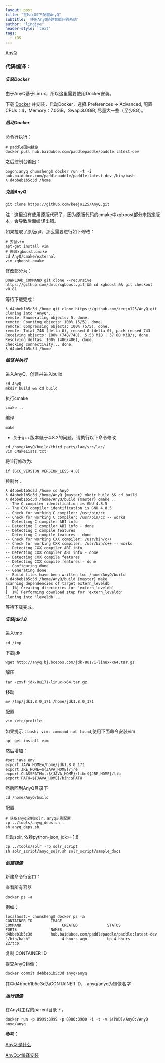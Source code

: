 ```yaml
---
layout: post
title: "在MacOS下配置AnyQ"
subtitle: '使用AnyQ搭建智能问答系统'
author: "lingjye"
header-style: 'text'
tags:
  - iOS
---
```


[AnyQ](https://github.com/baidu/AnyQ)

### 代码编译：

##### 安装Docker

由于AnyQ基于Linux，所以这里需要使用Docker安装。

下载 [Docker](https://www.docker.com/) 并安装，启动Docker，选择 Preferences -> Advanced, 配置CPUs：4，Memory：7.0GiB，Swap:3.0GiB, 尽量大一些（至少8G）。

##### 启动Docker

命令行执行：

```
# paddle国内镜像
docker pull hub.baidubce.com/paddlepaddle/paddle:latest-dev

```

之后控制台输出：

```
bogon:anyq chunsheng$ docker run -t -i hub.baidubce.com/paddlepaddle/paddle:latest-dev /bin/bash
λ d4bbeb1b5c3d /home
```

##### 克隆AnyQ

```
git clone https://github.com/keejo125/AnyQ.git
```

注：这里没有使用原版代码了，因为原版代码的cmake中xgboost部分未指定版本，会导致后面编译出错。

如果拉取了原版git，那么需要进行如下修改：

```
# 安装vim
apt-get install vim
# 修改xgboost.cmake
cd AnyQ/cmake/external
vim xgboost.cmake
```

修改部分为：

```
DOWNLOAD_COMMAND git clone --recursive https://github.com/dmlc/xgboost.git && cd xgboost && git checkout v0.81
```

等待下载完成：

```
λ d4bbeb1b5c3d /home git clone https://github.com/keejo125/AnyQ.git
Cloning into 'AnyQ'...
remote: Enumerating objects: 5, done.
remote: Counting objects: 100% (5/5), done.
remote: Compressing objects: 100% (5/5), done.
remote: Total 748 (delta 0), reused 0 (delta 0), pack-reused 743
Receiving objects: 100% (748/748), 5.53 MiB | 37.00 KiB/s, done.
Resolving deltas: 100% (406/406), done.
Checking connectivity... done.
λ d4bbeb1b5c3d /home 
```

##### 编译并执行

进入AnyQ，创建并进入build

```
cd AnyQ
mkdir build && cd build
```

执行cmake

```
cmake ..
```

编译

```
make
```

* 关于g++版本低于4.8.2的问题，请执行以下命令修改
    
```
cd /home/AnyQ/build/third_party/lac/src/lac/
vim CMakeLists.txt
```

将11行修改为:

```
if (GCC_VERSION VERSION_LESS 4.8)
```

控制台：

```
λ d4bbeb1b5c3d /home cd AnyQ
λ d4bbeb1b5c3d /home/AnyQ {master} mkdir build && cd build
λ d4bbeb1b5c3d /home/AnyQ/build {master} cmake ..
-- The C compiler identification is GNU 4.8.5
-- The CXX compiler identification is GNU 4.8.5
-- Check for working C compiler: /usr/bin/cc
-- Check for working C compiler: /usr/bin/cc -- works
-- Detecting C compiler ABI info
-- Detecting C compiler ABI info - done
-- Detecting C compile features
-- Detecting C compile features - done
-- Check for working CXX compiler: /usr/bin/c++
-- Check for working CXX compiler: /usr/bin/c++ -- works
-- Detecting CXX compiler ABI info
-- Detecting CXX compiler ABI info - done
-- Detecting CXX compile features
-- Detecting CXX compile features - done
-- Configuring done
-- Generating done
-- Build files have been written to: /home/AnyQ/build
λ d4bbeb1b5c3d /home/AnyQ/build {master} make
Scanning dependencies of target extern_leveldb
[  1%] Creating directories for 'extern_leveldb'
[  1%] Performing download step for 'extern_leveldb'
Cloning into 'leveldb'...
```

等待下载完成。

##### 安装jdk1.8

进入tmp

```
cd /tmp
```

下载jdk

```
wget http://anyq.bj.bcebos.com/jdk-8u171-linux-x64.tar.gz
```

解压

```
tar -zxvf jdk-8u171-linux-x64.tar.gz 
```

移动

```
mv /tmp/jdk1.8.0_171 /home/jdk1.8.0_171
```

配置

```
vim /etc/profile
```

如果提示：`bash: vim: command not found`,使用下面命令安装vim

```
apt-get install vim
```

然后增加：

```
#set java env
export JAVA_HOME=/home/jdk1.8.0_171
export JRE_HOME=${JAVA_HOME}/jre
export CLASSPATH=.:${JAVA_HOME}/lib:${JRE_HOME}/lib
export PATH=${JAVA_HOME}/bin:$PATH
```

然后回到AnyQ目录下

```
cd /home/AnyQ/build
```

配置

```
# 获取anyq定制solr，anyq示例配置
cp ../tools/anyq_deps.sh .
sh anyq_deps.sh
```

启动solr, 依赖python-json, jdk>=1.8

```
cp ../tools/solr -rp solr_script
sh solr_script/anyq_solr.sh solr_script/sample_docs
```

##### 创建镜像

新建命令行窗口：

查看所有容器

```
docker ps -a
```

例如：

```
localhost:~ chunsheng$ docker ps -a
CONTAINER ID        IMAGE                                             COMMAND                  CREATED             STATUS                     PORTS               NAMES
d4bbeb1b5c3d        hub.baidubce.com/paddlepaddle/paddle:latest-dev   "/bin/bash"              4 hours ago         Up 4 hours                 22/tcp 
```

复制 CONTAINER ID

提交AnyQ镜像：

```
docker commit d4bbeb1b5c3d anyq/anyq
```

其中d4bbeb1b5c3d为CONTAINER ID， anyq/anyq为镜像名字


##### 运行镜像

在AnyQ工程的parent目录下，

```
docker run -p 8999:8999 -p 8900:8900 -i -t -v $(PWD)/AnyQ:/AnyQ anyq/anyq
```


**参考：**

[AnyQ 是什么](https://zhuanlan.zhihu.com/p/55403810)

[AnyQ之编译安装](http://keejo.coding.me/AnyQ%E4%B9%8B%E7%BC%96%E8%AF%91%E5%AE%89%E8%A3%85.html)

